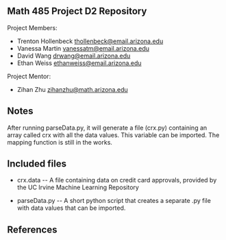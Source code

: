 Math 485 Project D2 Repository
------------

Project Members:
* Trenton Hollenbeck [thollenbeck@email.arizona.edu](mailto:thollenbeck@email.arizona.edu)
* Vanessa Martin [vanessatm@email.arizona.edu](mailto:vanessatm@email.arizona.edu)
* David Wang [drwang@email.arizona.edu](mailto:drwang@email.arizona.edu)
* Ethan Weiss [ethanweiss@email.arizona.edu](mailto:ethanweiss@email.arizona.edu)

Project Mentor:
* Zihan Zhu [zihanzhu@math.arizona.edu](mailto:zihanzhu@math.arizona.edu)

## Notes

After running parseData.py, it will generate a file (crx.py) containing an array called crx with all the data values. This variable can be imported. The mapping function is still in the works.

## Included files

* crx.data -- A file containing data on credit card approvals, provided by the UC Irvine Machine Learning Repository

* parseData.py -- A short python script that creates a separate .py file with data values that can be imported.

## References

